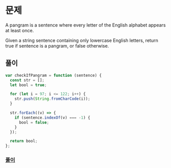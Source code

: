 # 문제

A pangram is a sentence where every letter of the English alphabet appears at least once.

Given a string sentence containing only lowercase English letters, return true if sentence is a pangram, or false otherwise.

## 풀이

```javascript
var checkIfPangram = function (sentence) {
  const str = [];
  let bool = true;

  for (let i = 97; i <= 122; i++) {
    str.push(String.fromCharCode(i));
  }

  str.forEach((v) => {
    if (sentence.indexOf(v) === -1) {
      bool = false;
    }
  });

  return bool;
};
```

### [풀이](https://leetcode.com/submissions/detail/649094660/)
